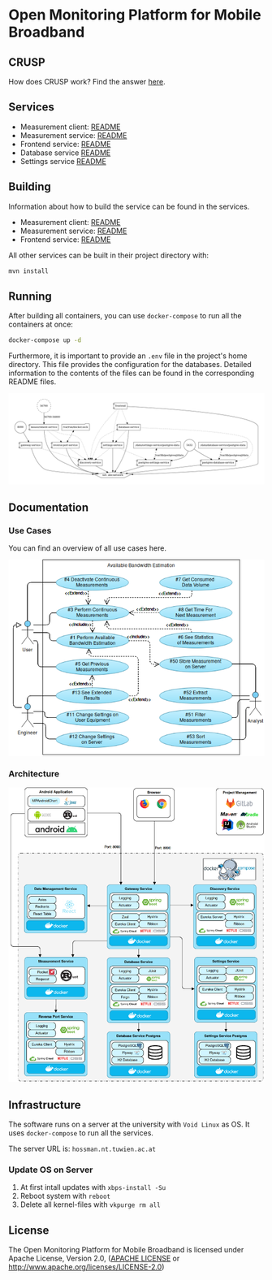 # Open Monitoring Platform for Mobile Broadband
   
## CRUSP

How does CRUSP work? 
Find the answer [here](measurement_shared_rust/README.md).
   
## Services   

 * Measurement client: [README](measurement_client_rust/README.md)
 * Measurement service: [README](measurement_server/README.md)
 * Frontend service: [README](frontend/README.md)
 * Database service [README](database-service/README.md)
 * Settings service [README](settings-service/README.md) 
   
## Building

Information about how to build the service can be found in the services.
 * Measurement client: [README](measurement_client_rust/README.md)
 * Measurement service: [README](measurement_server/README.md)
 * Frontend service: [README](frontend/README.md)

All other services can be built in their project directory with:
```bash
mvn install
```
## Running

After building all containers, you can use `docker-compose` to run all the containers at once:

```bash
docker-compose up -d
```

Furthermore, it is important to provide an `.env` file in the project's home directory.
This file provides the configuration for the databases.
Detailed information to the contents of the files can be found in the corresponding README files.

![docker-compose diagram](/documentation/images/docker-compose_complete.png)   

## Documentation  
   
### Use Cases

You can find an overview of all use cases here.

![Use Cases](/documentation/images/Use_Case_Diagram.png)   
     
### Architecture

![Technology Stack and Architecture](/documentation/images/Technology_Stack.png)   
   
## Infrastructure

The software runs on a server at the university with `Void Linux` as OS.
It uses `docker-compose` to run all the services. 

The server URL is: `hossman.nt.tuwien.ac.at`

### Update OS on Server

1. At first intall updates with 
```xbps-install -Su```
2. Reboot system with 
```reboot```
3. Delete all kernel-files with 
```vkpurge rm all```


## License

The Open Monitoring Platform for Mobile Broadband is licensed under Apache License, Version 2.0, ([APACHE LICENSE](license.txt) or http://www.apache.org/licenses/LICENSE-2.0)